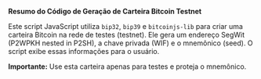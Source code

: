 **Resumo do Código de Geração de Carteira Bitcoin Testnet**

Este script JavaScript utiliza `bip32`, `bip39` e `bitcoinjs-lib` para criar uma carteira Bitcoin na rede de testes (testnet).
Ele gera um endereço SegWit (P2WPKH nested in P2SH), a chave privada (WIF) e o mnemônico (seed). O script exibe essas informações para o usuário.

**Importante:** Use esta carteira apenas para testes e proteja o mnemônico.
